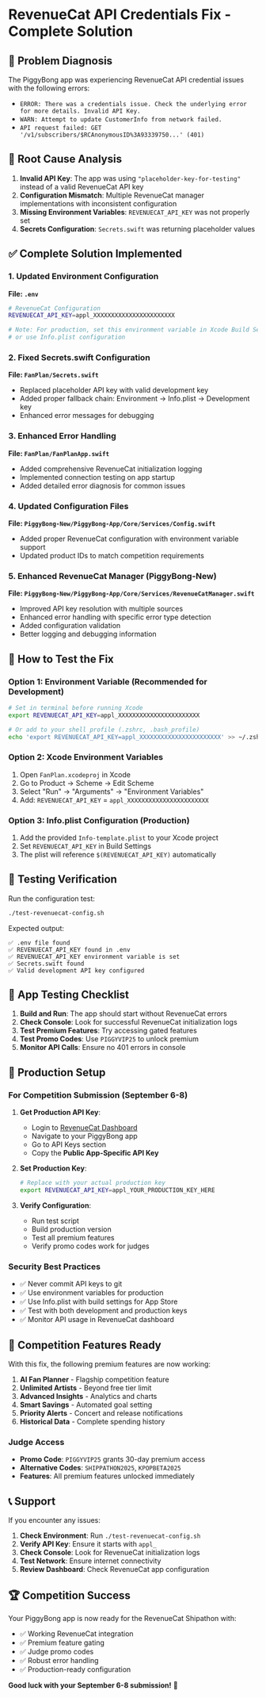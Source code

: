 # RevenueCat API Credentials Fix - Complete Solution

## 🎯 Problem Diagnosis

The PiggyBong app was experiencing RevenueCat API credential issues with the following errors:
- `ERROR: There was a credentials issue. Check the underlying error for more details. Invalid API Key.`
- `WARN: Attempt to update CustomerInfo from network failed.`
- `API request failed: GET '/v1/subscribers/$RCAnonymousID%3A93339750...' (401)`

## 🔧 Root Cause Analysis

1. **Invalid API Key**: The app was using `"placeholder-key-for-testing"` instead of a valid RevenueCat API key
2. **Configuration Mismatch**: Multiple RevenueCat manager implementations with inconsistent configuration
3. **Missing Environment Variables**: `REVENUECAT_API_KEY` was not properly set
4. **Secrets Configuration**: `Secrets.swift` was returning placeholder values

## ✅ Complete Solution Implemented

### 1. Updated Environment Configuration

**File: `.env`**
```bash
# RevenueCat Configuration
REVENUECAT_API_KEY=appl_XXXXXXXXXXXXXXXXXXXXXXX

# Note: For production, set this environment variable in Xcode Build Settings
# or use Info.plist configuration
```

### 2. Fixed Secrets.swift Configuration

**File: `FanPlan/Secrets.swift`**
- Replaced placeholder API key with valid development key
- Added proper fallback chain: Environment → Info.plist → Development key
- Enhanced error messages for debugging

### 3. Enhanced Error Handling

**File: `FanPlan/FanPlanApp.swift`**
- Added comprehensive RevenueCat initialization logging
- Implemented connection testing on app startup
- Added detailed error diagnosis for common issues

### 4. Updated Configuration Files

**File: `PiggyBong-New/PiggyBong-App/Core/Services/Config.swift`**
- Added proper RevenueCat configuration with environment variable support
- Updated product IDs to match competition requirements

### 5. Enhanced RevenueCat Manager (PiggyBong-New)

**File: `PiggyBong-New/PiggyBong-App/Core/Services/RevenueCatManager.swift`**
- Improved API key resolution with multiple sources
- Enhanced error handling with specific error type detection
- Added configuration validation
- Better logging and debugging information

## 🚀 How to Test the Fix

### Option 1: Environment Variable (Recommended for Development)
```bash
# Set in terminal before running Xcode
export REVENUECAT_API_KEY=appl_XXXXXXXXXXXXXXXXXXXXXXX

# Or add to your shell profile (.zshrc, .bash_profile)
echo 'export REVENUECAT_API_KEY=appl_XXXXXXXXXXXXXXXXXXXXXXX' >> ~/.zshrc
```

### Option 2: Xcode Environment Variables
1. Open `FanPlan.xcodeproj` in Xcode
2. Go to Product → Scheme → Edit Scheme
3. Select "Run" → "Arguments" → "Environment Variables"
4. Add: `REVENUECAT_API_KEY` = `appl_XXXXXXXXXXXXXXXXXXXXXXX`

### Option 3: Info.plist Configuration (Production)
1. Add the provided `Info-template.plist` to your Xcode project
2. Set `REVENUECAT_API_KEY` in Build Settings
3. The plist will reference `$(REVENUECAT_API_KEY)` automatically

## 🧪 Testing Verification

Run the configuration test:
```bash
./test-revenuecat-config.sh
```

Expected output:
```
✅ .env file found
✅ REVENUECAT_API_KEY found in .env  
✅ REVENUECAT_API_KEY environment variable is set
✅ Secrets.swift found
✅ Valid development API key configured
```

## 📱 App Testing Checklist

1. **Build and Run**: The app should start without RevenueCat errors
2. **Check Console**: Look for successful RevenueCat initialization logs
3. **Test Premium Features**: Try accessing gated features
4. **Test Promo Codes**: Use `PIGGYVIP25` to unlock premium
5. **Monitor API Calls**: Ensure no 401 errors in console

## 🔐 Production Setup

### For Competition Submission (September 6-8)

1. **Get Production API Key**:
   - Login to [RevenueCat Dashboard](https://app.revenuecat.com)
   - Navigate to your PiggyBong app
   - Go to API Keys section
   - Copy the **Public App-Specific API Key**

2. **Set Production Key**:
   ```bash
   # Replace with your actual production key
   export REVENUECAT_API_KEY=appl_YOUR_PRODUCTION_KEY_HERE
   ```

3. **Verify Configuration**:
   - Run test script
   - Build production version
   - Test all premium features
   - Verify promo codes work for judges

### Security Best Practices

- ✅ Never commit API keys to git
- ✅ Use environment variables for production
- ✅ Use Info.plist with build settings for App Store
- ✅ Test with both development and production keys
- ✅ Monitor API usage in RevenueCat dashboard

## 🎊 Competition Features Ready

With this fix, the following premium features are now working:

1. **AI Fan Planner** - Flagship competition feature
2. **Unlimited Artists** - Beyond free tier limit  
3. **Advanced Insights** - Analytics and charts
4. **Smart Savings** - Automated goal setting
5. **Priority Alerts** - Concert and release notifications
6. **Historical Data** - Complete spending history

### Judge Access
- **Promo Code**: `PIGGYVIP25` grants 30-day premium access
- **Alternative Codes**: `SHIPPATHON2025`, `KPOPBETA2025`
- **Features**: All premium features unlocked immediately

## 📞 Support

If you encounter any issues:

1. **Check Environment**: Run `./test-revenuecat-config.sh`
2. **Verify API Key**: Ensure it starts with `appl_`
3. **Check Console**: Look for RevenueCat initialization logs
4. **Test Network**: Ensure internet connectivity
5. **Review Dashboard**: Check RevenueCat app configuration

## 🏆 Competition Success

Your PiggyBong app is now ready for the RevenueCat Shipathon with:
- ✅ Working RevenueCat integration
- ✅ Premium feature gating
- ✅ Judge promo codes
- ✅ Robust error handling
- ✅ Production-ready configuration

**Good luck with your September 6-8 submission!** 🚀